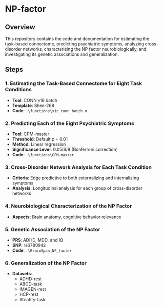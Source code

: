 # NP-factor

## Overview
This repository contains the code and documentation for estimating the task-based connectome, predicting psychiatric symptoms, analyzing cross-disorder networks, characterizing the NP factor neurobiologically, and investigating its genetic associations and generalization.

## Steps

### 1. Estimating the Task-Based Connectome for Eight Task Conditions
- **Tool**: CONN v16 batch
- **Template**: Shen-268
- **Code**: `.\functions\xic_conn_batch.m`

### 2. Predicting Each of the Eight Psychiatric Symptoms
- **Tool**: CPM-master
- **Threshold**: Default p = 0.01
- **Method**: Linear regression
- **Significance Level**: 0.05/8/8 (Bonferroni correction)
- **Code**: `.\functions\CPM-master`

### 3. Cross-Disorder Network Analysis for Each Task Condition
- **Criteria**: Edge predictive to both externalizing and internalizing symptoms
- **Analysis**: Longitudinal analysis for each group of cross-disorder networks

### 4. Neurobiological Characterization of the NP Factor
- **Aspects**: Brain anatomy, cognitive behavior relevance

### 5. Genetic Association of the NP Factor
- **PRS**: ADHD, MDD, and IQ
- **SNP**: rs6780942
- **Code**: `.\BrainSpan_NP_factor`

### 6. Generalization of the NP Factor
- **Datasets**:
  - ADHD-rest
  - ABCD-task
  - IMAGEN-rest
  - HCP-rest
  - Striatify-task
